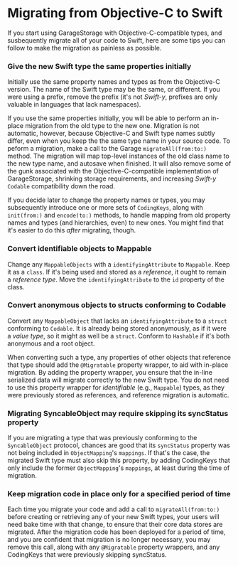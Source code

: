 #  Migrating from Objective-C to Swift

If you start using GarageStorage with Objective-C-compatible types, and susbequently migrate all of your code to Swift, here are some tips you can follow to make the migration as painless as possible.

### Give the new Swift type the same properties initially

Initially use the same property names and types as from the Objective-C version. The name of the Swift type may be the same, or different. If you were using a prefix, remove the prefix (it's not *Swift-y*, prefixes are only valuable in languages that lack namespaces).

If you use the same properties initially, you will be able to perform an in-place migration from the old type to the new one. Migration is not automatic, however, because Objective-C and Swift type names subtly differ, even when you keep the the same type name in your source code. To peform a migration, make a call to the Garage  `migrateAll(from:to:)` method. The migration will map top-level instances of the old class name to the new type name, and autosave when finished. It will also remove some of the gunk associated with the Objective-C-compatible implementation of GarageStorage, shrinking storage requirements, and increasing *Swift-y* `Codable` compatibility down the road.

If you decide later to change the property names or types, you may subsequently introduce one or more sets of `CodingKeys`, along with `init(from:)` and `encode(to:)` methods, to handle mapping from old property names and types (and hierarchies, even) to new ones. You might find that it's easier to do this *after* migrating, though.

### Convert identifiable objects to Mappable

Change any `MappableObjects` with a `identifyingAttribute` to `Mappable`. Keep it as a `class`. If it's being used and stored as a *reference*, it ought to remain a *reference type*. Move the `identifyingAttribute` to the `id` property of the class.

### Convert anonymous objects to structs conforming to Codable

Convert any `MappableObject` that lacks an `identifyingAttribute` to a `struct` conforming to `Codable`. It is already being stored anonymously, as if it were a *value type*, so it might as well be a `struct`. Conform to `Hashable` if it's both anonymous and a root object.

When converting such a type, any properties of other objects that reference that type should add the `@Migratable` property wrapper, to aid with in-place migration. By adding the property wrapper, you ensure that the in-line serialized data will migrate correctly to the new Swift type. You do not need to use this property wrapper for *identifiable* (e.g., `Mappable`) types, as they were previously stored as references, and reference migration is automatic.

### Migrating SyncableObject may require skipping its syncStatus property

If you are migrating a type that was previously conforming to the `SyncableObject` protocol, chances are good that its `syncStatus` property was not being included in `ObjectMapping`'s `mappings`. If that's the case, the migrated Swift type must also skip this property, by adding CodingKeys that only include the former `ObjectMapping`'s `mappings`, at least during the time of migration.

### Keep migration code in place only for a specified period of time

Each time you migrate your code and add a call to  `migrateAll(from:to:)` before creating or retrieving any of your new Swift types, your users will need bake time with that change, to ensure that their core data stores are migrated. After the migration code has been deployed for a period of time, and you are confident that migration is no longer necessary, you may remove this call, along with any `@Migratable` property wrappers, and any CodingKeys that were previously skipping syncStatus.
